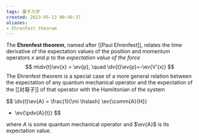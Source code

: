 ```yaml
---
tags: 量子力学
created: 2023-05-13 00:49:37
aliases:
- Ehrenfest theorem
---
```


The **Ehrenfest theorem**, named after [[Paul Ehrenfest]], relates the time derivative of the expectation values of the position and momentum operators $x$ and $p$ to the *expectation value of the force* 
$$
m\dv{t}\ev{x} = \ev{p}, \quad \dv{t}\ev{p}=-\ev{V'(x)}
$$
The Ehrenfest theorem is a special case of a more general relation between the expectation of any quantum mechanical operator and the expectation of the [[对易子]] of that operator with the Hamiltonian of the system

$$
\dv{t}\ev{A} = \frac{1}{\mi \hslash} \ev{\comm{A}{H}}
+ \ev{\pdv{A}{t}}
$$

where $A$ is some quantum mechanical operator and $\ev{A}$ is its expectation value.

